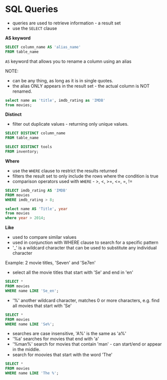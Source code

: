 # SQL Queries

- queries are used to retrieve information - a result set
- use the `SELECT` clause

**AS keyword**

```sql
SELECT column_name AS 'alias_name'
FROM table_name
```

`AS` keyword that allows you to rename a column using an alias

NOTE:

- can be any thing, as long as it is in single quotes.
- the alias ONLY appears in the result set - the actual column is NOT renamed.

```sql
select name as 'title', imdb_rating as 'IMDB'
from movies;
```

**Distinct**

- filter out duplicate values - returning only unique values.

```sql
SELECT DISTINCT column_name
FROM table_name

SELECT DISTINCT tools
FROM inventory;
```

**Where**

- use the `WHERE` clause to restrict the results returned
- filters the result set to only include the rows where the condition is true
- comparison operators used with `WHERE` - >, <, >=, <=, =, !=

```sql
SELECT imdb_rating AS 'IMDB'
FROM movies
WHERE imdb_rating > 8;

select name AS 'Title', year
from movies
where year > 2014;
```

**Like**

- used to compare similar values
- used in conjunction with WHERE clause to search for a specific pattern
- '\_' is a wildcard character that can be used to substitute any individual character

Example: 2 movie titles, 'Seven' and 'Se7en'

- select all the movie titles that start with 'Se' and end in 'en'

```sql
SELECT *
FROM movies
WHERE name LIKE 'Se_en';
```

- '%' another wildcard character, matches 0 or more characters, e.g. find all movies that start with 'Se'

```sql
SELECT *
FROM movies
WHERE name LIKE 'Se%';
```

- searches are case insensitive, 'A%' is the same as 'a%'
- '%a' searches for movies that end with 'a'
- '%man%' search for movies that contain 'man' - can start/end or appear in the middle.
- search for moovies that start with the word 'The'

```sql
SELECT *
FROM movies
WHERE name LIKE 'The %';
```
